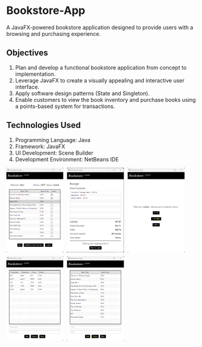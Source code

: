 # Bookstore-App
A JavaFX-powered bookstore application designed to provide users with a browsing and purchasing experience.

## Objectives
1. Plan and develop a functional bookstore application from concept to implementation.
2. Leverage JavaFX to create a visually appealing and interactive user interface.
3. Apply software design patterns (State and Singleton).
4. Enable customers to view the book inventory and purchase books using a points-based system for transactions.

## Technologies Used
1. Programming Language: Java
2. Framework: JavaFX
3. UI Development: Scene Builder
4. Development Environment: NetBeans IDE

<div align="center" style="display: flex; flex-wrap: wrap; gap: 10px;">
  <img src="./Image2.png" width="150" />
  <img src="./Image3.png" width="150" />
  <img src="./Image4.png" width="150" />
  <img src="./Image5.png" width="150" />
  <img src="./Image6.png" width="150" />
</div>
<br/>

